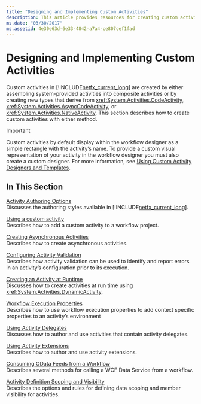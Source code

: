 ```yaml
---
title: "Designing and Implementing Custom Activities"
description: This article provides resources for creating custom activities in Workflow Foundation by creating composite activities or creating new activity types.
ms.date: "03/30/2017"
ms.assetid: 4e30e63d-6e33-4842-a7a4-ce807cef1fad
---
```

# Designing and Implementing Custom Activities

Custom activities in [!INCLUDE[netfx_current_long](../../../includes/netfx-current-long-md.md)] are created by either assembling system-provided activities into composite activities or by creating new types that derive from <xref:System.Activities.CodeActivity>, <xref:System.Activities.AsyncCodeActivity>, or <xref:System.Activities.NativeActivity>. This section describes how to create custom activities with either method.  
  
> [!IMPORTANT]
> Custom activities by default display within the workflow designer as a simple rectangle with the activity’s name. To provide a custom visual representation of your activity in the workflow designer you must also create a custom designer. For more information, see [Using Custom Activity Designers and Templates](using-custom-activity-designers-and-templates.md).  
  
## In This Section  

 [Activity Authoring Options](activity-authoring-options-in-wf.md)  
 Discusses the authoring styles available in [!INCLUDE[netfx_current_long](../../../includes/netfx-current-long-md.md)].  
  
 [Using a custom activity](using-a-custom-activity.md)  
 Describes how to add a custom activity to a workflow project.  
  
  [Creating Asynchronous Activities](creating-asynchronous-activities-in-wf.md)  
 Describes how to create asynchronous activities.  
  
 [Configuring Activity Validation](configuring-activity-validation.md)  
 Describes how activity validation can be used to identify and report errors in an activity’s configuration prior to its execution.  
  
 [Creating an Activity at Runtime](creating-an-activity-at-runtime-with-dynamicactivity.md)  
 Discusses how to create activities at run time using <xref:System.Activities.DynamicActivity>.  
  
 [Workflow Execution Properties](workflow-execution-properties.md)  
 Describes how to use workflow execution properties to add context specific properties to an activity’s environment  
  
 [Using Activity Delegates](using-activity-delegates.md)  
 Discusses how to author and use activities that contain activity delegates.
  
 [Using Activity Extensions](using-activity-extensions.md)  
 Describes how to author and use activity extensions.  
  
 [Consuming OData Feeds from a Workflow](consuming-odata-feeds-from-a-workflow.md)  
 Describes several methods for calling a WCF Data Service from a workflow.  
  
 [Activity Definition Scoping and Visibility](activity-definition-scoping-and-visibility.md)  
 Describes the options and rules for defining data scoping and member visibility for activities.
